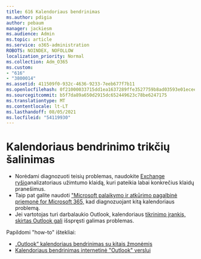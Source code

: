 ```yaml
---
title: 616 Kalendoriaus bendrinimas
ms.author: pdigia
author: pebaum
manager: jackiesm
ms.audience: Admin
ms.topic: article
ms.service: o365-administration
ROBOTS: NOINDEX, NOFOLLOW
localization_priority: Normal
ms.collection: Adm_O365
ms.custom:
- "616"
- "3800014"
ms.assetid: 411509f0-932c-4636-9233-7eeb677f7b11
ms.openlocfilehash: 0f21000033715dd1ea1637289ffe3527759b8ad03593e01ecee1a01369421f55
ms.sourcegitcommit: b5f7da89a650d2915dc652449623c78be6247175
ms.translationtype: MT
ms.contentlocale: lt-LT
ms.lasthandoff: 08/05/2021
ms.locfileid: "54119930"
---
```

# <a name="troubleshooting-issues-with-calendar-sharing"></a>Kalendoriaus bendrinimo trikčių šalinimas

- Norėdami diagnozuoti teisių problemas, naudokite [Exchange ryšio](https://testconnectivity.microsoft.com/Default.aspx?testId=freeBusy)analizatoriaus užimtumo klaidą, kuri pateikia labai konkrečius klaidų pranešimus.
- Taip pat galite naudoti ["Microsoft palaikymo ir atkūrimo pagalbinė priemonė for Microsoft 365,](https://diagnostics.office.com/) kad diagnozuojant kitą kalendoriaus problemą. 
- Jei vartotojas turi darbalaukio Outlook, kalendoriaus [tikrinimo įrankis, skirtas Outlook gali](https://www.microsoft.com/download/details.aspx?id=28786) išspręsti galimas problemas.

Papildomi "how-to" ištekliai:

- [„Outlook“ kalendoriaus bendrinimas su kitais žmonėmis](https://support.office.com/article/353ed2c1-3ec5-449d-8c73-6931a0adab88)
- [Kalendoriaus bendrinimas internetinė "Outlook" verslui](https://support.office.com/article/7ecef8ae-139c-40d9-bae2-a23977ee58d5)
